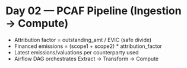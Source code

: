 # Day 02 — PCAF Pipeline (Ingestion → Compute)
- Attribution factor = outstanding_amt / EVIC (safe divide)
- Financed emissions = (scope1 + scope2) * attribution_factor
- Latest emissions/valuations per counterparty used
- Airflow DAG orchestrates Extract → Transform → Compute
